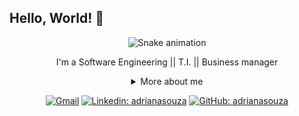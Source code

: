 ## Hello, World! 👋

<div align="center">
  
   ![Snake animation](https://github.com/raphaelaferraz/raphaelaferraz/blob/output/github-contribution-grid-snake.svg)


I'm a Software Engineering || T.I. || Business manager


<details>
  <summary> More about me</summary>
<div align="left">
 
``` js
const asouza = {
    personal: {
        fullName: 'Adriana Souza',
        birthDate: '1977-11-14',
        pronouns: 'she' | 'her',
        interests: ['language learning', 'web developer'],
        motivation: [
            'Making life easier and smarter through tech',
        ],
    },
    technical: {
        technologies: {
            frontEnd: {
                Javascript: ['React'],
                HTML: ['HTML5', 'Semantic HTML'],
                CSS: ['styled-components', 'Bootstrap'],
                Java: ['node.js'],
            },
            backEnd: {
                Javascript: ['Node.js', 'Express']
            },
            architecture: ['Single Page Applications'],
        },
            Tool: ['Visual Studio Code', 'Git', 'GitHub', 'Microsoft Office'
    }
 }
```
  </div>
</details>

[![Gmail](https://img.shields.io/twitter/url?label=email&logo=gmail&style=social&url=http%3A%2F%2Fmailto%3AdrianaSouza7%40gmail.com)](mailto:adrianasouzabr1@gmail.com)
[![Linkedin: adrianasouza](https://img.shields.io/badge/-adrianasouza-blue?style=flat-square&logo=Linkedin&logoColor=white&link=https://www.linkedin.com/in/adrianasouza/)](https://www.linkedin.com/in/adriana-souza-4032b43a/)
[![GitHub: adrianasouza](https://img.shields.io/github/followers/adrianasouza?label=follow&style=social)](https://github.com/AdrianaCSZ)
</div>







 
 



